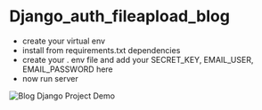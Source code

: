 # Django_auth_fileapload_blog
- create your virtual env
- install from requirements.txt dependencies
- create your . env file and add your SECRET_KEY, EMAIL_USER, EMAIL_PASSWORD  here
- now run server


![Blog Django Project Demo](demo/blog_django_demo.gif)
